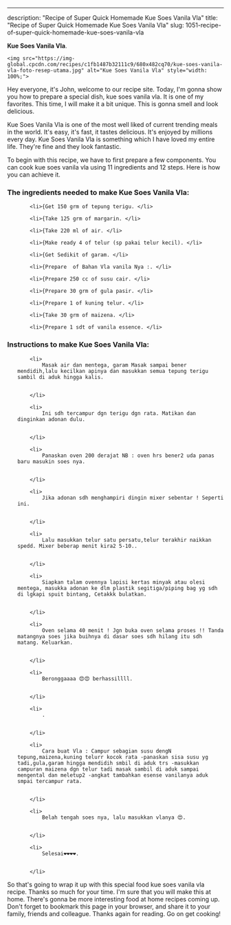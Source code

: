---
description: "Recipe of Super Quick Homemade Kue Soes Vanila Vla"
title: "Recipe of Super Quick Homemade Kue Soes Vanila Vla"
slug: 1051-recipe-of-super-quick-homemade-kue-soes-vanila-vla

<p>
	<strong>Kue Soes Vanila Vla</strong>. 
	
</p>
<p>
	
	<img src="https://img-global.cpcdn.com/recipes/c1fb1487b32111c9/680x482cq70/kue-soes-vanila-vla-foto-resep-utama.jpg" alt="Kue Soes Vanila Vla" style="width: 100%;">
	
	
</p>
<p>
	Hey everyone, it's John, welcome to our recipe site. Today, I'm gonna show you how to prepare a special dish, kue soes vanila vla. It is one of my favorites. This time, I will make it a bit unique. This is gonna smell and look delicious.
</p>
	
<p>
	
</p>
<p>
	Kue Soes Vanila Vla is one of the most well liked of current trending meals in the world. It's easy, it's fast, it tastes delicious. It's enjoyed by millions every day. Kue Soes Vanila Vla is something which I have loved my entire life. They're fine and they look fantastic.
</p>

<p>
To begin with this recipe, we have to first prepare a few components. You can cook kue soes vanila vla using 11 ingredients and 12 steps. Here is how you can achieve it.
</p>

<h3>The ingredients needed to make Kue Soes Vanila Vla:</h3>

<ol>
	
		<li>{Get 150 grm of tepung terigu. </li>
	
		<li>{Take 125 grm of margarin. </li>
	
		<li>{Take 220 ml of air. </li>
	
		<li>{Make ready 4 of telur (sp pakai telur kecil). </li>
	
		<li>{Get Sedikit of garam. </li>
	
		<li>{Prepare  of Bahan Vla vanila Nya :. </li>
	
		<li>{Prepare 250 cc of susu cair. </li>
	
		<li>{Prepare 30 grm of gula pasir. </li>
	
		<li>{Prepare 1 of kuning telur. </li>
	
		<li>{Take 30 grm of maizena. </li>
	
		<li>{Prepare 1 sdt of vanila essence. </li>
	
</ol>
<p>
	
</p>

<h3>Instructions to make Kue Soes Vanila Vla:</h3>

<ol>
	
		<li>
			Masak air dan mentega, garam Masak sampai bener mendidih,lalu kecilkan apinya dan masukkan semua tepung terigu sambil di aduk hingga kalis.
			
			
		</li>
	
		<li>
			Ini sdh tercampur dgn terigu dgn rata. Matikan dan dinginkan adonan dulu.
			
			
		</li>
	
		<li>
			Panaskan oven 200 derajat NB : oven hrs bener2 uda panas baru masukin soes nya.
			
			
		</li>
	
		<li>
			Jika adonan sdh menghampiri dingin mixer sebentar ! Seperti ini.
			
			
		</li>
	
		<li>
			Lalu masukkan telur satu persatu,telur terakhir naikkan spedd. Mixer beberap menit kira2 5-10..
			
			
		</li>
	
		<li>
			Siapkan talam ovennya lapisi kertas minyak atau olesi mentega, masukka adonan ke dlm plastik segitiga/piping bag yg sdh di lgkapi spuit bintang, Cetakkk bulatkan.
			
			
		</li>
	
		<li>
			Oven selama 40 menit ! Jgn buka oven selama proses !! Tanda matangnya soes jika buihnya di dasar soes sdh hilang itu sdh matang. Keluarkan.
			
			
		</li>
	
		<li>
			Beronggaaaa 😍😍 berhassillll.
			
			
		</li>
	
		<li>
			.
			
			
		</li>
	
		<li>
			Cara buat Vla : Campur sebagian susu dengN tepung,maizena,kuning telurr kocok rata -panaskan sisa susu yg tadi,gula,garam hingga mendidih smbil di aduk trs -masukkan campuran maizena dgn telur tadi masak sambil di aduk sampai mengental dan meletup2 -angkat tambahkan esense vanilanya aduk smpai tercampur rata.
			
			
		</li>
	
		<li>
			Belah tengah soes nya, lalu masukkan vlanya 😍.
			
			
		</li>
	
		<li>
			Selesai❤️❤️❤️❤️.
			
			
		</li>
	
</ol>

<p>
	
</p>

<p>
	So that's going to wrap it up with this special food kue soes vanila vla recipe. Thanks so much for your time. I'm sure that you will make this at home. There's gonna be more interesting food at home recipes coming up. Don't forget to bookmark this page in your browser, and share it to your family, friends and colleague. Thanks again for reading. Go on get cooking!
</p>
